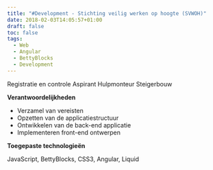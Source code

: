 ```yaml
---
title: "#Development - Stichting veilig werken op hoogte (SVWOH)"
date: 2018-02-03T14:05:57+01:00
draft: false
toc: false
tags: 
  - Web
  - Angular
  - BettyBlocks
  - Development
---
```

Registratie en controle Aspirant Hulpmonteur Steigerbouw


__Verantwoordelijkheden__

* Verzamel van vereisten
* Opzetten van de applicatiestructuur
* Ontwikkelen van de back-end applicatie
* Implementeren front-end ontwerpen

__Toegepaste technologieën__

JavaScript, BettyBlocks, CSS3, Angular, Liquid